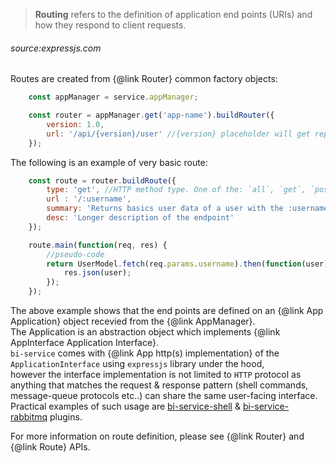 
> **Routing** refers to the definition of application end points (URIs) and how they respond to client requests.
###### *source:expressjs.com*

Routes are created from {@link Router} common factory objects:  

```javascript
    const appManager = service.appManager;

    const router = appManager.get('app-name').buildRouter({
        version: 1.0,
        url: '/api/{version}/user' //{version} placeholder will get replaced by the actual router version
    });
```

The following is an example of very basic route:  

```javascript
    const route = router.buildRoute({
        type: 'get', //HTTP method type. One of the: `all`, `get`, `post`, `put`, `head`, `connect`, `options`, `delete`
        url : '/:username',
        summary: 'Returns basics user data of a user with the :username',
        desc: 'Longer description of the endpoint'
    });

    route.main(function(req, res) {
        //pseudo-code
        return UserModel.fetch(req.params.username).then(function(user) {
            res.json(user);
        });
    });
```

The above example shows that the end points are defined on an {@link App Application} object recevied from the {@link AppManager}.  
The Application is an abstraction object which implements {@link AppInterface Application Interface}.  
`bi-service` comes with {@link App http(s) implementation} of the `ApplicationInterface` using `expressjs` library under the hood,  
however the interface implementation is not limited to `HTTP` protocol as anything that matches the request & response pattern (shell commands, message-queue protocols etc..) can share the same user-facing interface.  
Practical examples of such usage are [bi-service-shell](https://github.com/BohemiaInteractive/bi-service-shell) & [bi-service-rabbitmq](https://github.com/BohemiaInteractive/bi-service-rabbitmq) plugins.

For more information on route definition, please see {@link Router} and {@link Route} APIs.
